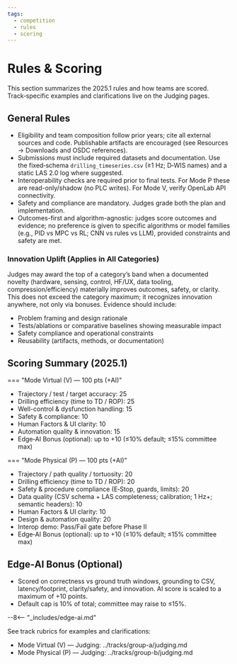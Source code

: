 ```yaml
---
tags:
  - competition
  - rules
  - scoring
---
```


# Rules & Scoring

This section summarizes the 2025.1 rules and how teams are scored. Track‑specific examples and clarifications live on the Judging pages.

## General Rules

- Eligibility and team composition follow prior years; cite all external sources and code. Publishable artifacts are encouraged (see Resources → Downloads and OSDC references).
- Submissions must include required datasets and documentation. Use the fixed‑schema `drilling_timeseries.csv` (≥1 Hz; D‑WIS names) and a static LAS 2.0 log where suggested.
- Interoperability checks are required prior to final tests. For Mode P these are read-only/shadow (no PLC writes). For Mode V, verify OpenLab API connectivity.
- Safety and compliance are mandatory. Judges grade both the plan and implementation.
- Outcomes-first and algorithm-agnostic: judges score outcomes and evidence; no preference is given to specific algorithms or model families (e.g., PID vs MPC vs RL; CNN vs rules vs LLM), provided constraints and safety are met.

### Innovation Uplift (Applies in All Categories)

Judges may award the top of a category’s band when a documented novelty (hardware, sensing, control, HF/UX, data tooling, compression/efficiency) materially improves outcomes, safety, or clarity. This does not exceed the category maximum; it recognizes innovation anywhere, not only via bonuses. Evidence should include:

- Problem framing and design rationale
- Tests/ablations or comparative baselines showing measurable impact
- Safety compliance and operational constraints
- Reusability (artifacts, methods, or documentation)

## Scoring Summary (2025.1)

=== "Mode Virtual (V) — 100 pts (+AI)"

- Trajectory / test / target accuracy: 25
- Drilling efficiency (time to TD / ROP): 25
- Well-control & dysfunction handling: 15
- Safety & compliance: 10
- Human Factors & UI clarity: 10
- Automation quality & innovation: 15
- Edge‑AI Bonus (optional): up to +10 (≤10% default; ≤15% committee max)

=== "Mode Physical (P) — 100 pts (+AI)"

- Trajectory / path quality / tortuosity: 20
- Drilling efficiency (time to TD / ROP): 20
- Safety & procedure compliance (E‑Stop, guards, limits): 20
- Data quality (CSV schema + LAS completeness; calibration; 1 Hz+; semantic headers): 10
- Human Factors & UI clarity: 10
- Design & automation quality: 20
- Interop demo: Pass/Fail gate before Phase II
- Edge‑AI Bonus (optional): up to +10 (≤10% default; ≤15% committee max)

## Edge‑AI Bonus (Optional)

- Scored on correctness vs ground truth windows, grounding to CSV, latency/footprint, clarity/safety, and innovation. AI score is scaled to a maximum of +10 points.
- Default cap is 10% of total; committee may raise to ≤15%.

--8<-- "_includes/edge-ai.md"

See track rubrics for examples and clarifications:

- Mode Virtual (V) — Judging: ../tracks/group-a/judging.md
- Mode Physical (P) — Judging: ../tracks/group-b/judging.md
